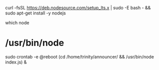 curl -fsSL https://deb.nodesource.com/setup_lts.x | sudo -E bash - &&\
sudo apt-get install -y nodejs

which node
# /usr/bin/node
sudo crontab -e
@reboot (cd /home/trinity/announcer/ && /usr/bin/node index.js) &
